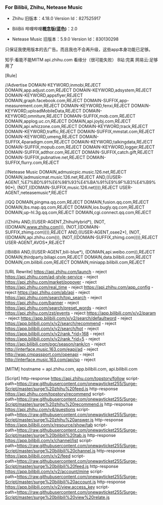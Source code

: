 
### For Bilibii, Zhihu, Netease Music

- Zhihu          旧版本：4.18.0   Version Id：827525917

- BiliBili       哔哩哔哩**概念版(蓝色)**：2.0

- Netease Music  旧版本：5.9.0     Version Id：830130298

只保证我使用版本的去广告。而且我也不会再升级，这些app本身功能已足够。

知乎:看能不能MITM api.zhihu.com 看缘分（很可能失败）
B站:完美
网易云:足够用了

[Rule]

//Advertise
DOMAIN-KEYWORD,inmobi,REJECT
DOMAIN,app.adjust.com,REJECT
DOMAIN-KEYWORD,adsystem,REJECT
DOMAIN-KEYWORD,appsflyer,REJECT
DOMAIN,graph.facebook.com,REJECT
DOMAIN-SUFFIX,app-measurement.com,REJECT
DOMAIN-KEYWORD,fenxi,REJECT
DOMAIN-KEYWORD,uploadMobileData,REJECT
DOMAIN-KEYWORD,omniture,REJECT
DOMAIN-SUFFIX,mob.com,REJECT
DOMAIN,applog.uc.cn,REJECT
DOMAIN,api.joybj.com,REJECT
DOMAIN,api.whizzone.com,REJECT
DOMAIN-KEYWORD,track,REJECT
DOMAIN-KEYWORD,traffic,REJECT
DOMAIN-SUFFIX,mmstat.com,REJECT
DOMAIN-KEYWORD,umeng,REJECT
DOMAIN-SUFFIX,4paradigm.com,REJECT
DOMAIN-KEYWORD,talkingdata,REJECT
DOMAIN-SUFFIX,mopub.com,REJECT
DOMAIN-KEYWORD,logger,REJECT
DOMAIN-SUFFIX,adthor.com,REJECT
DOMAIN-SUFFIX,catch.gift,REJECT
DOMAIN-SUFFIX,pubnative.net,REJECT
DOMAIN-SUFFIX,flurry.com,REJECT

//Netease Music
DOMAIN,admusicpic.music.126.net,REJECT
DOMAIN,iadmusicmat.music.126.net,REJECT
AND,((USER-AGENT,%E7%BD%91%E6%98%93%E4%BA%91%E9%9F%B3%E4%B9%90*), (NOT,((DOMAIN-SUFFIX,music.126.net)))),REJECT
USER-AGENT,neteasemusic*,REJECT

//QQ
DOMAIN,pingma.qq.com,REJECT
DOMAIN,fusion.qq.com,REJECT
DOMAIN,lbs.map.qq.com,REJECT
DOMAIN,ios.bugly.qq.com,REJECT
DOMAIN,up-hl.3g.qq.com,REJECT
DOMAIN,cgi.connect.qq.com,REJECT

//ZhiHu
AND,((USER-AGENT,ZhihuHybrid*), (NOT,((DOMAIN,www.zhihu.com))), (NOT,((DOMAIN-SUFFIX,zhimg.com)))),REJECT
AND,((USER-AGENT,osee2*), (NOT,((DOMAIN,api.zhihu.com))), (NOT,((DOMAIN-SUFFIX,zhimg.com)))),REJECT
USER-AGENT,AVOS*,REJECT

//BiliBili
AND,((USER-AGENT,bili-blue*), (DOMAIN,api.weibo.com)),REJECT
DOMAIN,thirdparty.biliapi.com,REJECT
DOMAIN,data.bilibili.com,REJECT
DOMAIN,cm.bilibili.com,REJECT
DOMAIN,miniapp.bilibili.com,REJECT

[URL Rewrite]
https://api.zhihu.com/launch - reject
https://api.zhihu.com/ad-style-service - reject
https://api.zhihu.com/market/popover - reject
https://api.zhihu.com/real_time - reject
https://api.zhihu.com/app_config - reject
https://api.zhihu.com/ab/api - reject
https://api.zhihu.com/search/top_search - reject
https://api.zhihu.com/banner - reject
https://api.zhihu.com/search/preset_words - reject
https://api.zhihu.com/zst/events - reject
https://app.bilibili.com/x/v2/param - reject
https://app.bilibili.com/x/v2/search/defaultword - reject
https://app.bilibili.com/x/v2/search/recommend - reject
https://app.bilibili.com/x/v2/search/hot - reject
https://app.bilibili.com/x/v2/rank.*rid=168 - reject
https://app.bilibili.com/x/v2/rank.*rid=5 - reject
https://api.bilibili.com/pgc/season/rank/cn - reject
http://interface.music.163.com/eapi/ad - reject
http://wap.cmpassport.com/openapi - reject
http://interface.music.163.com/api/sp - reject


[MITM]
hostname = api.zhihu.com, app.bilibili.com, api.bilibili.com

[Script]
http-response https://api.zhihu.com/topstory/follow script-path=https://raw.githubusercontent.com/onewayticket255/Surge-Script/master/surge%20zhihu%20feed.js
http-response https://api.zhihu.com/topstory/recommend script-path=https://raw.githubusercontent.com/onewayticket255/Surge-Script/master/surge%20zhihu%20recommend.js
http-response https://api.zhihu.com/v4/questions script-path=https://raw.githubusercontent.com/onewayticket255/Surge-Script/master/surge%20zhihu%20answer.js
http-response https://app.bilibili.com/x/resource/show/tab script-path=https://raw.githubusercontent.com/onewayticket255/Surge-Script/master/surge%20bilibili%20tab.js
http-response https://app.bilibili.com/x/channel/list script-path=https://raw.githubusercontent.com/onewayticket255/Surge-Script/master/surge%20bilibili%20channel.js
http-response https://app.bilibili.com/x/v2/feed script-path=https://raw.githubusercontent.com/onewayticket255/Surge-Script/master/surge%20bilibili%20feed.js
http-response https://app.bilibili.com/x/v2/account/mine script-path=https://raw.githubusercontent.com/onewayticket255/Surge-Script/master/surge%20bilibili%20account.js
http-response https://app.bilibili.com/x/v2/view.access_key script-path=https://raw.githubusercontent.com/onewayticket255/Surge-Script/master/surge%20bilibili%20view%20relate.js
```
